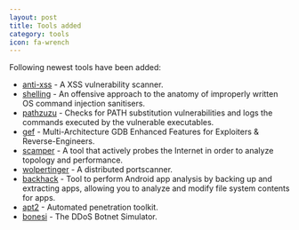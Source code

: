```yaml
---
layout: post
title: Tools added
category: tools
icon: fa-wrench
---
```


Following newest tools have been added:

* [anti-xss](https://github.com/lewangbtcc/anti-XSS) - A XSS vulnerability scanner.
* [shelling](https://github.com/ewilded/shelling) - An offensive approach to the anatomy of improperly written OS command injection sanitisers.
* [pathzuzu](https://github.com/ShotokanZH/Pa-th-zuzu) - Checks for PATH substitution vulnerabilities and logs the commands executed by the vulnerable executables.
* [gef](https://github.com/hugsy/gef) - Multi-Architecture GDB Enhanced Features for Exploiters & Reverse-Engineers.
* [scamper](http://www.caida.org/tools/measurement/scamper/) - A tool that actively probes the Internet in order to analyze topology and performance.
* [wolpertinger](https://github.com/Crapworks/wolpertinger) - A distributed portscanner.
* [backhack](https://github.com/l0gan/backHack) - Tool to perform Android app analysis by backing up and extracting apps, allowing you to analyze and modify file system contents for apps.
* [apt2](https://github.com/MooseDojo/apt2) - Automated penetration toolkit.
* [bonesi](https://github.com/Markus-Go/bonesi) - The DDoS Botnet Simulator.
